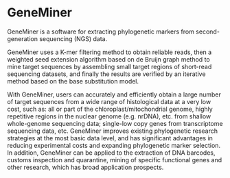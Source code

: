 # GeneMiner
  GeneMiner is a software for extracting phylogenetic markers from second-generation sequencing (NGS) data.

  GeneMiner uses a K-mer filtering method to obtain reliable reads, then a weighted seed extension algorithm based on de Bruijn graph method to mine target sequences by assembling small target regions of short-read sequencing datasets, and finally the results are verified by an iterative method based on the   base substitution model.

  With GeneMiner, users can accurately and efficiently obtain a large number of target sequences from a wide range of histological data at a very low cost, such as: all or part of the chloroplast/mitochondrial genome, highly repetitive regions in the nuclear genome (e.g. nrDNA), etc. from shallow whole-genome sequencing data; single-low copy genes from transcriptome sequencing data, etc.  GeneMiner improves existing phylogenetic research strategies at the most basic data level, and has significant advantages in reducing experimental costs and expanding phylogenetic marker selection. In addition, GeneMiner can be applied to the extraction of DNA barcodes, customs inspection and quarantine, mining of specific functional genes and other research, which has broad application prospects.
